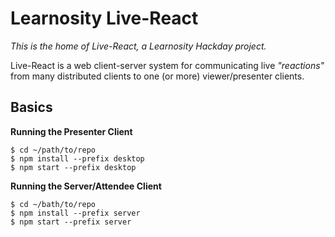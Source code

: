 # Learnosity Live-React

_This is the home of Live-React, a Learnosity Hackday project._

Live-React is a web client-server system for communicating live _"reactions"_ from many distributed clients to one (or more) viewer/presenter clients.

## Basics
**Running the Presenter Client**
```
$ cd ~/path/to/repo
$ npm install --prefix desktop
$ npm start --prefix desktop
```

**Running the Server/Attendee Client**
```
$ cd ~/bath/to/repo
$ npm install --prefix server
$ npm start --prefix server
```
